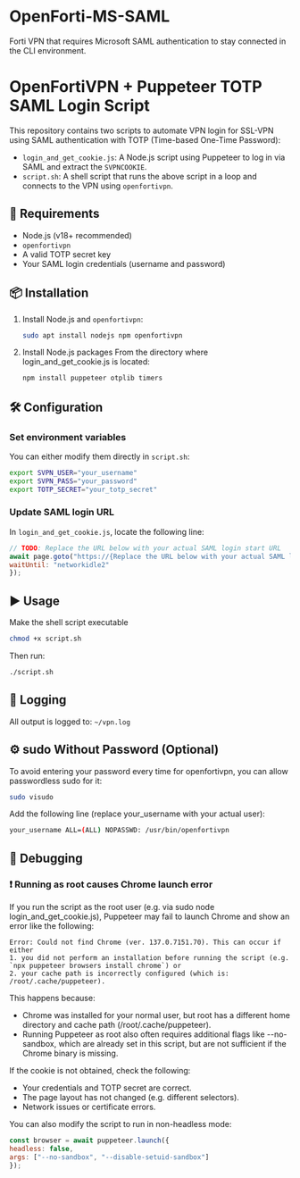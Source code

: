 # OpenForti-MS-SAML

Forti VPN that requires Microsoft SAML authentication to stay connected in the CLI environment.

# OpenFortiVPN + Puppeteer TOTP SAML Login Script

This repository contains two scripts to automate VPN login for SSL-VPN using SAML authentication with TOTP (Time-based One-Time Password):

- `login_and_get_cookie.js`: A Node.js script using Puppeteer to log in via SAML and extract the `SVPNCOOKIE`.
- `script.sh`: A shell script that runs the above script in a loop and connects to the VPN using `openfortivpn`.

## 🔧 Requirements

- Node.js (v18+ recommended)
- `openfortivpn`
- A valid TOTP secret key
- Your SAML login credentials (username and password)

## 📦 Installation

1.  Install Node.js and `openfortivpn`:

    ```bash
    sudo apt install nodejs npm openfortivpn
    ```

1.  Install Node.js packages
    From the directory where login_and_get_cookie.js is located:

    ```bash
    npm install puppeteer otplib timers
    ```

## 🛠️ Configuration

### Set environment variables

You can either modify them directly in `script.sh`:

```sh
export SVPN_USER="your_username"
export SVPN_PASS="your_password"
export TOTP_SECRET="your_totp_secret"
```

### Update SAML login URL

In `login_and_get_cookie.js`, locate the following line:

```js
// TODO: Replace the URL below with your actual SAML login start URL
await page.goto("https://{Replace the URL below with your actual SAML login start URL}/remote/saml/start?redirect=1", {
waitUntil: "networkidle2"
});
```

## ▶️ Usage

Make the shell script executable

```bash
chmod +x script.sh
```

Then run:

```bash
./script.sh
```

## 📄 Logging

All output is logged to: `~/vpn.log`

## ⚙️ sudo Without Password (Optional)

To avoid entering your password every time for openfortivpn, you can allow passwordless sudo for it:

```bash
sudo visudo
```

Add the following line (replace your_username with your actual user):

```bash
your_username ALL=(ALL) NOPASSWD: /usr/bin/openfortivpn
```

## 🧪 Debugging

### ❗️ Running as root causes Chrome launch error

If you run the script as the root user (e.g. via sudo node login_and_get_cookie.js), Puppeteer may fail to launch Chrome and show an error like the following:

```
Error: Could not find Chrome (ver. 137.0.7151.70). This can occur if either
1. you did not perform an installation before running the script (e.g. `npx puppeteer browsers install chrome`) or
2. your cache path is incorrectly configured (which is: /root/.cache/puppeteer).
```

This happens because:

- Chrome was installed for your normal user, but root has a different home directory and cache path (/root/.cache/puppeteer).
- Running Puppeteer as root also often requires additional flags like --no-sandbox, which are already set in this script, but are not sufficient if the Chrome binary is missing.

If the cookie is not obtained, check the following:

- Your credentials and TOTP secret are correct.
- The page layout has not changed (e.g. different selectors).
- Network issues or certificate errors.

You can also modify the script to run in non-headless mode:

```javascript
const browser = await puppeteer.launch({
headless: false,
args: ["--no-sandbox", "--disable-setuid-sandbox"]
});
```
